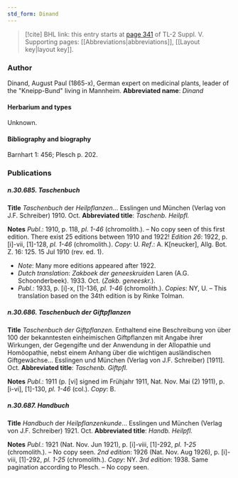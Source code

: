 ```yaml
---
std_form: Dinand
---
```


> [!cite] BHL link: this entry starts at [page 341](https://www.biodiversitylibrary.org/page/33259387) of TL-2 Suppl. V.
> Supporting pages: [[Abbreviations|abbreviations]], [[Layout key|layout key]].

### Author

Dinand, August Paul (1865-x), German expert on medicinal plants, leader of the "Kneipp-Bund" living in Mannheim. 
**Abbreviated name**: *Dinand*

#### Herbarium and types

Unknown.

#### Bibliography and biography

Barnhart 1: 456; Plesch p. 202.

### Publications

##### n.30.685. Taschenbuch

**Title**
*Taschenbuch* der *Heilpflanzen*... Esslingen und München (Verlag von J.F. Schreiber) 1910. Oct.
**Abbreviated title**: *Taschenb. Heilpfl.*

**Notes**
*Publ*.: 1910, p. 118, *pl. 1-46* (chromolith.). – No copy seen of this first edition. There exist 25 editions between 1910 and 1922!
*Edition 26*: 1922, p. \[i\]-vii, \[1\]-128, *pl. 1-46* (chromolith.). *Copy*: U.
*Ref*.: A. K\[neucker\], Allg. Bot. Z. 16: 125. 15 Jul 1910 (rev. ed. 1).
- *Note*: Many more editions appeared after 1922.
- *Dutch translation*: *Zakboek der geneeskruiden* Laren (A.G. Schoonderbeek). 1933. Oct. (*Zakb. geneeskr.*).
- *Publ*.: 1933, p. \[i\]-x, \[1\]-136, *pl. 1-46* (chromolith.). *Copies*: NY, U. – This translation based on the 34th edition is by Rinke Tolman.

##### n.30.686. Taschenbuch der Giftpflanzen

**Title**
*Taschenbuch der Giftpflanzen*. Enthaltend eine Beschreibung von über 100 der bekanntesten einheimischen Giftpflanzen mit Angabe ihrer Wirkungen, der Gegengifte und der Anwendung in der Allopathie und Homöopathie, nebst einem Anhang über die wichtigen ausländischen Giftgewächse... Esslingen und München (Verlag von J.F. Schreiber) \[1911\]. Oct.
**Abbreviated title**: *Taschenb. Giftpfl.*

**Notes**
*Publ*.: 1911 (p. \[vi\] signed im Frühjahr 1911, Nat. Nov. Mai (2) 1911), p. \[i-vi\], \[1\]-130, *pl. 1-46* (col.). *Copy*: B.

##### n.30.687. Handbuch

**Title**
*Handbuch* der *Heilpflanzenkunde*... Esslingen und München (Verlag von J.F. Schreiber) 1921. Oct.
**Abbreviated title**: *Handb. Heilpfl.*

**Notes**
*Publ*.: 1921 (Nat. Nov. Jun 1921), p. \[i\]-viii, \[1\]-292, *pl. 1-25* (chromolith.). – No copy seen.
*2nd edition*: 1926 (Nat. Nov. Aug 1926), p. \[i\]-viii, \[1\]-292, *pl. 1-25* (chromolith.). *Copy*: NY.
*3rd edition*: 1938. Same pagination according to Plesch. – No copy seen.

